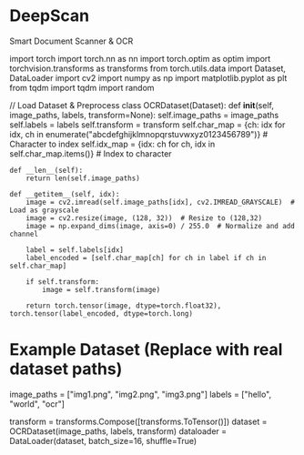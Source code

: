 # DeepScan
Smart Document Scanner &amp; OCR

import torch
import torch.nn as nn
import torch.optim as optim
import torchvision.transforms as transforms
from torch.utils.data import Dataset, DataLoader
import cv2
import numpy as np
import matplotlib.pyplot as plt
from tqdm import tqdm
import random

// Load Dataset & Preprocess
class OCRDataset(Dataset):
    def __init__(self, image_paths, labels, transform=None):
        self.image_paths = image_paths
        self.labels = labels
        self.transform = transform
        self.char_map = {ch: idx for idx, ch in enumerate("abcdefghijklmnopqrstuvwxyz0123456789")}  # Character to index
        self.idx_map = {idx: ch for ch, idx in self.char_map.items()}  # Index to character

    def __len__(self):
        return len(self.image_paths)

    def __getitem__(self, idx):
        image = cv2.imread(self.image_paths[idx], cv2.IMREAD_GRAYSCALE)  # Load as grayscale
        image = cv2.resize(image, (128, 32))  # Resize to (128,32)
        image = np.expand_dims(image, axis=0) / 255.0  # Normalize and add channel

        label = self.labels[idx]
        label_encoded = [self.char_map[ch] for ch in label if ch in self.char_map]

        if self.transform:
            image = self.transform(image)

        return torch.tensor(image, dtype=torch.float32), torch.tensor(label_encoded, dtype=torch.long)

# Example Dataset (Replace with real dataset paths)
image_paths = ["img1.png", "img2.png", "img3.png"]
labels = ["hello", "world", "ocr"]

transform = transforms.Compose([transforms.ToTensor()])
dataset = OCRDataset(image_paths, labels, transform)
dataloader = DataLoader(dataset, batch_size=16, shuffle=True)

